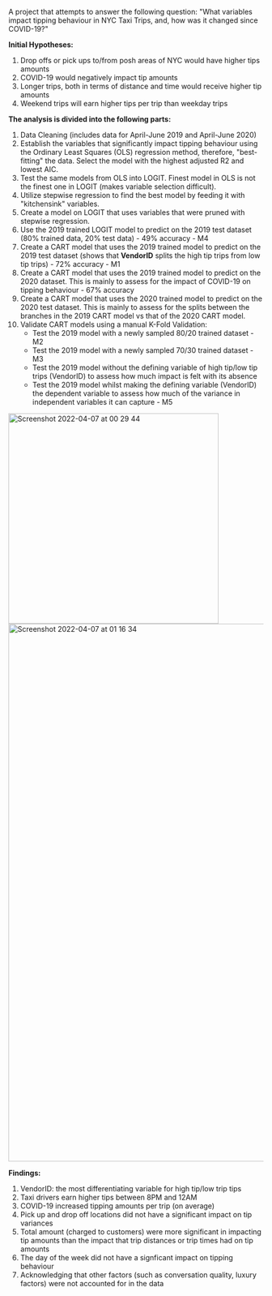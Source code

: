 A project that attempts to answer the following question: "What variables impact tipping behaviour in NYC Taxi Trips, and, how was it changed since COVID-19?" 

**Initial Hypotheses:**

1) Drop offs or pick ups to/from posh areas of NYC would have higher tips amounts
2) COVID-19 would negatively impact tip amounts
3) Longer trips, both in terms of distance and time would receive higher tip amounts
4) Weekend trips will earn higher tips per trip than weekday trips

**The analysis is divided into the following parts:**

1) Data Cleaning (includes data for April-June 2019 and April-June 2020)
2) Establish the variables that significantly impact tipping behaviour using the Ordinary Least Squares (OLS) regression method, therefore, "best-fitting" the data. Select the model with the highest adjusted R2 and lowest AIC.
3) Test the same models from OLS into LOGIT. Finest model in OLS is not the finest one in LOGIT (makes variable selection difficult). 
4) Utilize stepwise regression to find the best model by feeding it with "kitchensink" variables. 
5) Create a model on LOGIT that uses variables that were pruned with stepwise regression. 
6) Use the 2019 trained LOGIT model to predict on the 2019 test dataset (80% trained data, 20% test data) - 49% accuracy - M4
7) Create a CART model that uses the 2019 trained model to predict on the 2019 test dataset (shows that **VendorID** splits the high tip trips from low tip trips) - 72% accuracy - M1
8) Create a CART model that uses the 2019 trained model to predict on the 2020 dataset. This is mainly to assess for the impact of COVID-19 on tipping behaviour - 67% accuracy
9) Create a CART model that uses the 2020 trained model to predict on the 2020 test dataset. This is mainly to assess for the splits between the branches in the 2019 CART model vs that of the 2020 CART model.
10) Validate CART models using a manual K-Fold Validation:
    - Test the 2019 model with a newly sampled 80/20 trained dataset - M2
    - Test the 2019 model with a newly sampled 70/30 trained dataset - M3
    - Test the 2019 model without the defining variable of high tip/low tip trips (VendorID) to assess how much impact is felt with its absence
    - Test the 2019 model whilst making the defining variable (VendorID) the dependent variable to assess how much of the variance in independent variables it can capture - M5

<img width="415" alt="Screenshot 2022-04-07 at 00 29 44" src="https://user-images.githubusercontent.com/98000420/162144461-af0e7ec2-74f0-4a77-abad-99f840fcc40e.png">
<img width="1061" alt="Screenshot 2022-04-07 at 01 16 34" src="https://user-images.githubusercontent.com/98000420/162153223-7589951e-6485-44f4-9b9f-42937bd338d5.png">


**Findings:**

1) VendorID: the most differentiating variable for high tip/low trip tips
2) Taxi drivers earn higher tips between 8PM and 12AM
3) COVID-19 increased tipping amounts per trip (on average)
4) Pick up and drop off locations did not have a significant impact on tip variances 
5) Total amount (charged to customers) were more significant in impacting tip amounts than the impact that trip distances or trip times had on tip amounts
6) The day of the week did not have a signficant impact on tipping behaviour
7) Acknowledging that other factors (such as conversation quality, luxury factors) were not accounted for in the data
